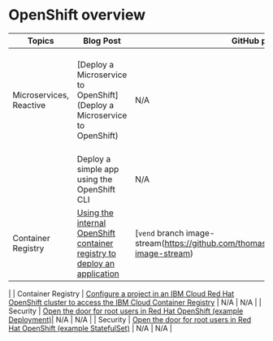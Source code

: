 # OpenShift overview

| Topics | Blog Post | GitHub project | Other links |
| --- | --- | --- | --- |
| Microservices, Reactive | [Deploy a Microservice to OpenShift](Deploy a Microservice to OpenShift) | N/A |  _Hands-on workshop: Reactive Endpoints with Quarkus on OpenShift_ [Workshop Documentation with GitBook](https://ibm-developer.gitbook.io/reactive-endpoints-with-quarkus-on-openshift), [YouTube](https://youtu.be/iwca0BV7fIc) |
|  | Deploy a simple app using the OpenShift CLI | N/A  | N/A |
| Container Registry | [Using the internal OpenShift container registry to deploy an application](https://suedbroecker.net/2021/11/25/using-the-internal-openshift-container-registry-to-deploy-an-application/) |[`vend` branch image-stream(https://github.com/thomassuedbroecker/vend/tree/vend-image-stream) | N/A |  N/A 
 |
| Container Registry | [Configure a project in an IBM Cloud Red Hat OpenShift cluster to access the IBM Cloud Container Registry](https://suedbroecker.net/2021/11/07/configure-a-project-in-an-ibm-cloud-red-hat-openshift-cluster-to-access-the-ibm-cloud-container-registry/) |  N/A |  N/A 
 |
| Security | [Open the door for root users in Red Hat OpenShift (example Deployment)](https://suedbroecker.net/2021/12/09/open-the-door-for-root-users-in-red-hat-openshift)| N/A |  N/A 
 |
| Security | [Open the door for root users in Red Hat OpenShift (example StatefulSet)](https://suedbroecker.net/2021/12/09/open-the-door-for-root-users-in-red-hat-openshift%c2%b6/) |  N/A  |  N/A 
 |